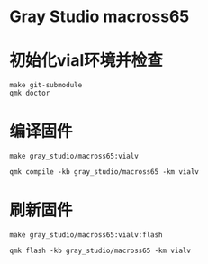 # Gray Studio macross65

# 初始化vial环境并检查

```shell
make git-submodule
qmk doctor
```

# 编译固件
```shell
make gray_studio/macross65:vialv
```

```shell
qmk compile -kb gray_studio/macross65 -km vialv
```

# 刷新固件

```shell
make gray_studio/macross65:vialv:flash
```

```shell
qmk flash -kb gray_studio/macross65 -km vialv
```
